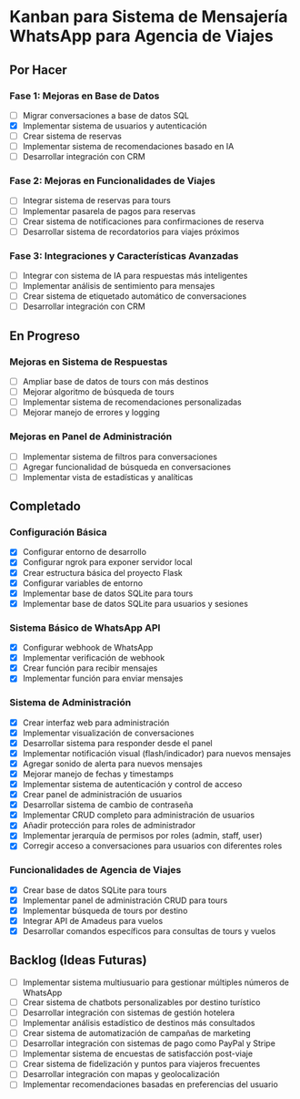 # Kanban para Sistema de Mensajería WhatsApp para Agencia de Viajes

## Por Hacer

### Fase 1: Mejoras en Base de Datos
- [ ] Migrar conversaciones a base de datos SQL
- [x] Implementar sistema de usuarios y autenticación
- [ ] Crear sistema de reservas
- [ ] Implementar sistema de recomendaciones basado en IA
- [ ] Desarrollar integración con CRM

### Fase 2: Mejoras en Funcionalidades de Viajes
- [ ] Integrar sistema de reservas para tours
- [ ] Implementar pasarela de pagos para reservas
- [ ] Crear sistema de notificaciones para confirmaciones de reserva
- [ ] Desarrollar sistema de recordatorios para viajes próximos

### Fase 3: Integraciones y Características Avanzadas
- [ ] Integrar con sistema de IA para respuestas más inteligentes
- [ ] Implementar análisis de sentimiento para mensajes
- [ ] Crear sistema de etiquetado automático de conversaciones
- [ ] Desarrollar integración con CRM

## En Progreso

### Mejoras en Sistema de Respuestas
- [ ] Ampliar base de datos de tours con más destinos
- [ ] Mejorar algoritmo de búsqueda de tours
- [ ] Implementar sistema de recomendaciones personalizadas
- [ ] Mejorar manejo de errores y logging

### Mejoras en Panel de Administración
- [ ] Implementar sistema de filtros para conversaciones
- [ ] Agregar funcionalidad de búsqueda en conversaciones
- [ ] Implementar vista de estadísticas y analíticas

## Completado

### Configuración Básica
- [x] Configurar entorno de desarrollo
- [x] Configurar ngrok para exponer servidor local
- [x] Crear estructura básica del proyecto Flask
- [x] Configurar variables de entorno
- [x] Implementar base de datos SQLite para tours
- [x] Implementar base de datos SQLite para usuarios y sesiones

### Sistema Básico de WhatsApp API
- [x] Configurar webhook de WhatsApp
- [x] Implementar verificación de webhook
- [x] Crear función para recibir mensajes
- [x] Implementar función para enviar mensajes

### Sistema de Administración
- [x] Crear interfaz web para administración
- [x] Implementar visualización de conversaciones
- [x] Desarrollar sistema para responder desde el panel
- [x] Implementar notificación visual (flash/indicador) para nuevos mensajes
- [x] Agregar sonido de alerta para nuevos mensajes
- [x] Mejorar manejo de fechas y timestamps
- [x] Implementar sistema de autenticación y control de acceso
- [x] Crear panel de administración de usuarios
- [x] Desarrollar sistema de cambio de contraseña
- [x] Implementar CRUD completo para administración de usuarios
- [x] Añadir protección para roles de administrador
- [x] Implementar jerarquía de permisos por roles (admin, staff, user)
- [x] Corregir acceso a conversaciones para usuarios con diferentes roles

### Funcionalidades de Agencia de Viajes
- [x] Crear base de datos SQLite para tours
- [x] Implementar panel de administración CRUD para tours
- [x] Implementar búsqueda de tours por destino
- [x] Integrar API de Amadeus para vuelos
- [x] Desarrollar comandos específicos para consultas de tours y vuelos

## Backlog (Ideas Futuras)

- [ ] Implementar sistema multiusuario para gestionar múltiples números de WhatsApp
- [ ] Crear sistema de chatbots personalizables por destino turístico
- [ ] Desarrollar integración con sistemas de gestión hotelera
- [ ] Implementar análisis estadístico de destinos más consultados
- [ ] Crear sistema de automatización de campañas de marketing
- [ ] Desarrollar integración con sistemas de pago como PayPal y Stripe
- [ ] Implementar sistema de encuestas de satisfacción post-viaje
- [ ] Crear sistema de fidelización y puntos para viajeros frecuentes
- [ ] Desarrollar integración con mapas y geolocalización
- [ ] Implementar recomendaciones basadas en preferencias del usuario
